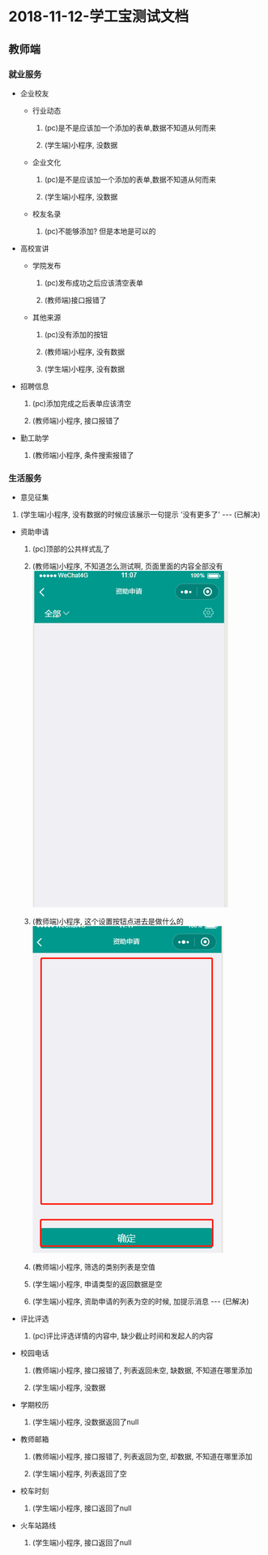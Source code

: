 2018-11-12-学工宝测试文档
=======================

## 教师端

### 就业服务
+ 企业校友        

  + 行业动态        

    1. (pc)是不是应该加一个添加的表单,数据不知道从何而来

    2. (学生端)小程序, 没数据

  + 企业文化

    1. (pc)是不是应该加一个添加的表单,数据不知道从何而来

    2. (学生端)小程序, 没数据

  + 校友名录

    1. (pc)不能够添加? 但是本地是可以的

+ 高校宣讲

  + 学院发布

    1. (pc)发布成功之后应该清空表单

    2. (教师端)接口报错了

  + 其他来源

    1. (pc)没有添加的按钮

    2. (教师端)小程序, 没有数据

    3. (学生端)小程序, 没有数据

+ 招聘信息

  1. (pc)添加完成之后表单应该清空

  2. (教师端)小程序, 接口报错了

+ 勤工助学

  1. (教师端)小程序, 条件搜索报错了

### 生活服务
+ 意见征集

 1. (学生端)小程序, 没有数据的时候应该展示一句提示 '没有更多了' --- (已解决)


+ 资助申请

  1. (pc)顶部的公共样式乱了

  2. (教师端)小程序, 不知道怎么测试啊, 页面里面的内容全部没有        
  ![资助申请列表](/imgs/2018-11-12/1-1.jpg)

  3. (教师端)小程序, 这个设置按钮点进去是做什么的     
  ![资助申请设置](/imgs/2018-11-12/1-2.jpg)

  4. (教师端)小程序, 筛选的类别列表是空值

  5. (学生端)小程序, 申请类型的返回数据是空

  6. (学生端)小程序, 资助申请的列表为空的时候, 加提示消息 --- (已解决)


+ 评比评选

  1. (pc)评比评选详情的内容中, 缺少截止时间和发起人的内容


+ 校园电话

  1. (教师端)小程序, 接口报错了, 列表返回未空, 缺数据, 不知道在哪里添加

  2. (学生端)小程序, 没数据

+ 学期校历

  1. (学生端)小程序, 没数据返回了null

+ 教师邮箱

  1. (教师端)小程序, 接口报错了, 列表返回为空, 却数据, 不知道在哪里添加

  2. (学生端)小程序, 列表返回了空

+ 校车时刻

  1. (学生端)小程序, 接口返回了null

+ 火车站路线

  1. (学生端)小程序, 接口返回了null
